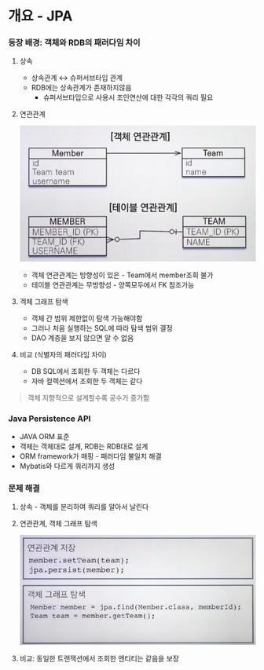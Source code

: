 # 개요 - JPA

### 등장 배경: 객체와 RDB의 패러다임 차이

1. 상속
   - 상속관계 ↔ 슈퍼서브타입 관계
   - RDB에는 상속관계가 존재하지않음
     - 슈퍼서브타입으로 사용시 조인연산에 대한 각각의 쿼리 필요
2. 연관관계

   ![](../img/jpa-01.png)

   - 객체 연관관계는 방향성이 있은 - Team에서 member조회 불가
   - 테이블 연관관계는 무방향성 - 양쪽모두에서 FK 참조가능

3. 겍체 그래프 탐색
   - 객체 간 범위 제한없이 탐색 가능해야함
   - 그러나 처음 실행하는 SQL에 따라 탐색 범위 결정
   - DAO 계층을 보지 않으면 알 수 없음
4. 비교 (식별자의 패러다임 차이)
   - DB SQL에서 조회한 두 객체는 다르다
   - 자바 컬렉션에서 조회한 두 객체는 같다

> 객체 지향적으로 설계할수록 공수가 증가함

### Java Persistence API

- JAVA ORM 표준
- 객체는 객체대로 설계, RDB는 RDB대로 설계
- ORM framework가 매핑 - 패러다임 불일치 해결
- Mybatis와 다르게 쿼리까지 생성

### 문제 해결

1. 상속 - 객체를 분리하여 쿼리를 알아서 날린다
2. 연관관계, 객체 그래프 탐색

   ![](../img/jpa-02.png)

3. 비교: 동일한 트랜잭션에서 조회한 엔티티는 같음을 보장
